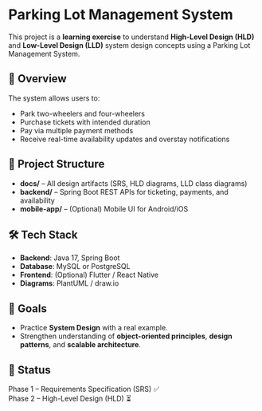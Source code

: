 # Parking Lot Management System

This project is a **learning exercise** to understand **High-Level Design (HLD)** and **Low-Level Design (LLD)** system design concepts using a Parking Lot Management System.

## 📌 Overview
The system allows users to:
- Park two-wheelers and four-wheelers
- Purchase tickets with intended duration
- Pay via multiple payment methods
- Receive real-time availability updates and overstay notifications

## 📂 Project Structure
- **docs/** – All design artifacts (SRS, HLD diagrams, LLD class diagrams)
- **backend/** – Spring Boot REST APIs for ticketing, payments, and availability
- **mobile-app/** – (Optional) Mobile UI for Android/iOS

## 🛠️ Tech Stack
- **Backend**: Java 17, Spring Boot
- **Database**: MySQL or PostgreSQL
- **Frontend**: (Optional) Flutter / React Native
- **Diagrams**: PlantUML / draw.io

## 🚀 Goals
- Practice **System Design** with a real example.
- Strengthen understanding of **object-oriented principles**, **design patterns**, and **scalable architecture**.

## 📝 Status
Phase 1 – Requirements Specification (SRS) ✅  
Phase 2 – High-Level Design (HLD) ⏳
